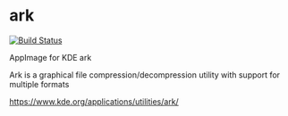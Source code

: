 # ark
[![Build Status](http://aci.pangea.pub/job/pipeline-ark-appimage/job/master/badge/icon)](http://aci.pangea.pub/job/pipeline-ark-appimage/job/master/)

AppImage for KDE ark

Ark is a graphical file compression/decompression utility with support for multiple formats

https://www.kde.org/applications/utilities/ark/
